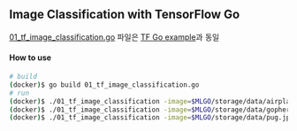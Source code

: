 ## Image Classification with TensorFlow Go
[01_tf_image_classification.go](./01_tf_image_classification.go) 파일은 [TF Go example](https://github.com/tensorflow/tensorflow/blob/0d1e4cf5b7dc60b1f0a45eb06a120df058ff4077/tensorflow/go/example_inception_inference_test.go)과 동일

#### How to use
```bash
# build
(docker)$ go build 01_tf_image_classification.go
# run
(docker)$ ./01_tf_image_classification -image=$MLGO/storage/data/airplane.jpg
(docker)$ ./01_tf_image_classification -image=$MLGO/storage/data/gopher.jpg
(docker)$ ./01_tf_image_classification -image=$MLGO/storage/data/pug.jpg
```

